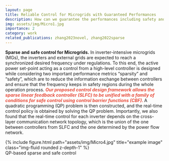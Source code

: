 ```yaml
---
layout: page
title: Reliable Control for Microgrids with Guaranteed Performances
description: How can we guarantee the performances including safety and sparisity during the whole operation process?
img: assets/img/Micro1.jpg
importance: 2
category: work
related_publications: zhang2023novel, zhang2022sparse
---
```


**Sparse and safe control for Microgrids.** In inverter-intensive microgrids (MGs), the inverters and external grids are expected to reach a synchronized desired frequency under regulations. To this end, the active power set-point acting as a control from a high-level controller is designed while considering two important performance metrics “sparsity” and “safety”, which are to reduce the information exchange between controllers and ensure that the frequency keeps in safety regions during the whole operation process.  <strong><i style="color:#e74d3c"> Our proposed control design framework allows the sparse linear feedback controller (SLFC) to be unified with a family of conditions for safe control using control barrier functions (CBF). </i></strong> A quadratic programming (QP) problem is then constructed, and the real-time control policy is obtained by solving the QP problem. Importantly, we also found that the real-time control for each inverter depends on the cross-layer communication network topology, which is the union of the one between controllers from SLFC and the one determined by the power flow network. 

<div class="row justify-content-sm-center">
    <div class="col-sm-13 mt-3 mt-md-0">
        {% include figure.html path="assets/img/Micro4.jpg" title="example image" class="img-fluid rounded z-depth-1" %}
    </div>
</div>
<div class="caption">
   QP-based sparse and safe control
</div>



